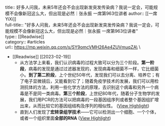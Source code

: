 title:: 好多人问我，未来5年还会不会出现新发突发传染病？我说一定会，可能规模不会像新冠这么大，但出现是必然｜张永振 一席第963位讲者
author:: [[一席YiXi]]\
full-title:: "好多人问我，未来5年还会不会出现新发突发传染病？我说一定会，可能规模不会像新冠这么大，但出现是必然｜张永振 一席第963位讲者"\
type:: [[Readwise]]\
category:: #articles\
url:: https://mp.weixin.qq.com/s/SY9omcVMH26Ae4ZUVmuqZA\
\

- [[Readwise]] [[2023-02-19]]
	- 从方法学上来看，我们认识病毒的过程大致可以分为三个阶段。**第一阶段**，病毒的发现是通过过滤器发现的，发现病毒和细菌不一样，它比细菌小。**到了第二阶段**，上个世纪50年代，发现我们可以去分离、培养它；有了电子显微镜后，又能看到它了；随着免疫学技术的发展，我们可以用检测抗体的方法，利用一些化学方法的原理，去识别这个病毒和另外一个病毒是不是同一类病毒。**第三个阶段**，上世纪80年代，随着分子生物学的发展，我们用PCR的方法可以把病毒的一段基因组序列或者整个基因组扩增出来，从而比较它的基因组结构及序列的相似性。 ([View Highlight](https://read.readwise.io/read/01grz5qz94r03qez3pasd99ah6))
	- 直到人们发现了**宏转录组学技术**——它可以检测出一个细胞、一个个体，或者一个组织里面**全部的RNA** ([View Highlight](https://read.readwise.io/read/01grz5vfwzh1ekwq8785snqrsg))